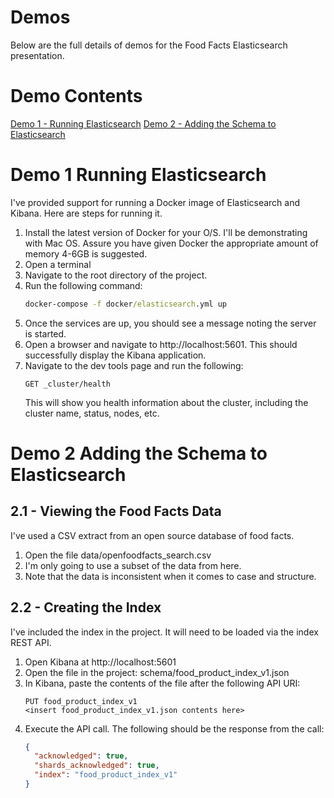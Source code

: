 # Demos

Below are the full details of demos for the Food Facts Elasticsearch presentation. 

# Demo Contents

[Demo 1 - Running Elasticsearch](#demo-1-running-elasticsearch)
[Demo 2 - Adding the Schema to Elasticsearch](#demo-2-adding-the-schema-to-elasticsearch)

# Demo 1 Running Elasticsearch

I've provided support for running a Docker image of Elasticsearch and Kibana. Here are steps for running it.

1. Install the latest version of Docker for your O/S. I'll be demonstrating with Mac OS. Assure you have given Docker the appropriate amount of memory 4-6GB is suggested. 
2. Open a terminal
3. Navigate to the root directory of the project. 
4. Run the following command:
    ```cmd
    docker-compose -f docker/elasticsearch.yml up
    ```
5. Once the services are up, you should see a message noting the server is started.
6. Open a browser and navigate to http://localhost:5601. This should successfully display the Kibana application.
7. Navigate to the dev tools page and run the following:
    ```
    GET _cluster/health
    ```
    This will show you health information about the cluster, including the cluster name, status, nodes, etc. 

# Demo 2 Adding the Schema to Elasticsearch

## 2.1 - Viewing the Food Facts Data

I've used a CSV extract from an open source database of food facts. 

1. Open the file data/openfoodfacts_search.csv
2. I'm only going to use a subset of the data from here. 
3. Note that the data is inconsistent when it comes to case and structure. 

## 2.2 - Creating the Index

I've included the index in the project. It will need to be loaded via the index REST API.

1. Open Kibana at http://localhost:5601
2. Open the file in the project: schema/food_product_index_v1.json
3. In Kibana, paste the contents of the file after the following API URI:
    ```
    PUT food_product_index_v1
    <insert food_product_index_v1.json contents here>
    ```
4. Execute the API call. The following should be the response from the call:
    ```json
    {
      "acknowledged": true,
      "shards_acknowledged": true,
      "index": "food_product_index_v1"
    }
    ```

